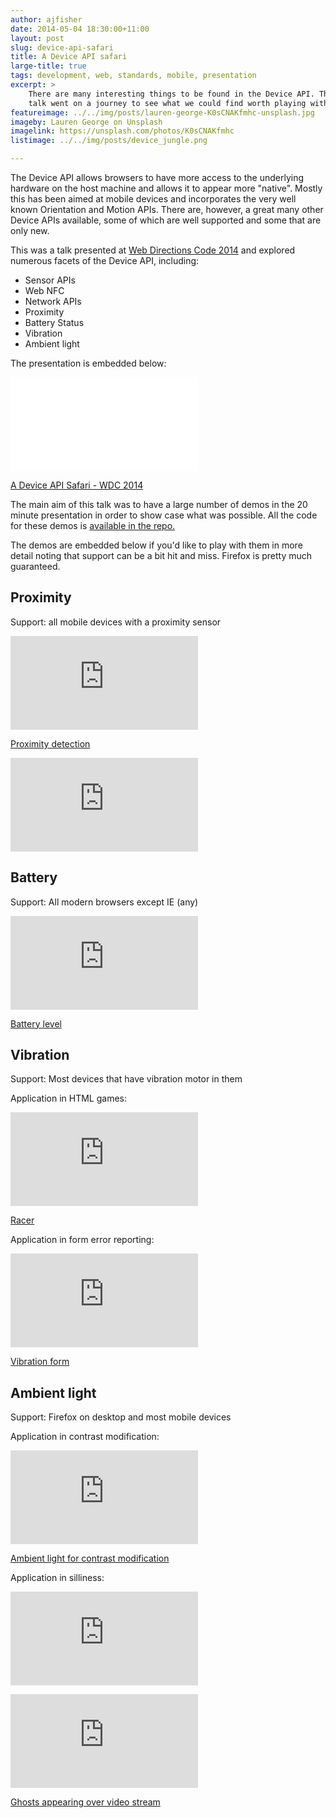 ```yaml
---
author: ajfisher
date: 2014-05-04 18:30:00+11:00
layout: post
slug: device-api-safari
title: A Device API safari
large-title: true
tags: development, web, standards, mobile, presentation
excerpt: >
    There are many interesting things to be found in the Device API. This
    talk went on a journey to see what we could find worth playing with.
featureimage: ../../img/posts/lauren-george-K0sCNAKfmhc-unsplash.jpg
imageby: Lauren George on Unsplash
imagelink: https://unsplash.com/photos/K0sCNAKfmhc 
listimage: ../../img/posts/device_jungle.png

---
```


The Device API allows browsers to have more access to the underlying hardware
on the host machine and allows it to appear more "native". Mostly this has been
aimed at mobile devices and incorporates the very well known Orientation and
Motion APIs. There are, however, a great many other Device APIs available,
some of which are well supported and some that are only new.

This was a talk presented at [Web Directions Code 2014](http://www.webdirections.org/code14/)
and explored numerous facets of the Device API, including:

* Sensor APIs
* Web NFC
* Network APIs
* Proximity
* Battery Status
* Vibration
* Ambient light

The presentation is embedded below:

<p class="mediacontainer"><iframe title="A device API safari"
    src="//www.slideshare.net/slideshow/embed_code/key/BGkZl6CDNLabUl"
    allowfullscreen frameborder="0"></iframe></p>

[A Device API Safari - WDC 2014](//www.slideshare.net/andrewjfisher/a-device-api-safari-web-directions-code-2014)

The main aim of this talk was to have a large number of demos in the 20 minute
presentation in order to show case what was possible. All the code for these
demos is [available in the repo.](https://github.com/ajfisher/wdc)

The demos are embedded below if you'd like to play with them in more detail noting
that support can be a bit hit and miss. Firefox is pretty much guaranteed.

## Proximity

Support: all mobile devices with a proximity sensor

<p class="mediacontainer"><iframe title="Proximity sensor test"
    src="https://wdc14.ajf.io/examples/proximity/" frameborder="0"></iframe></p>

[Proximity detection](https://wdc14.ajf.io/examples/proximity/)

<p class="mediacontainer"><iframe title="Video of proximity test"
    src="https://www.youtube.com/embed/7cgug03jmVw" frameborder="0"
    allowfullscreen></iframe></p>

## Battery

Support: All modern browsers except IE (any)

<p class="mediacontainer"><iframe title="Battery API example"
    src="https://wdc14.ajf.io/examples/battery/demo.html"
    frameborder="0"></iframe></p>

[Battery level](https://wdc14.ajf.io/examples/battery/demo.html)

## Vibration

Support: Most devices that have vibration motor in them

Application in HTML games:

<p class="mediacontainer"><iframe title="Vibration motor example"
    src="https://www.youtube.com/embed/0AC_InC0QMA" frameborder="0"
    allowfullscreen></iframe></p>

[Racer](https://wdc14.ajf.io/examples/racing_car/)

Application in form error reporting:

<p class="mediacontainer"><iframe title="Vibrating form example"
    src="https://wdc14.ajf.io/examples/vibrate/form.html"
    frameborder="0"></iframe></p>

[Vibration form](https://wdc14.ajf.io/examples/vibrate/form.html)

## Ambient light

Support: Firefox on desktop and most mobile devices

Application in contrast modification:

<p class="mediacontainer"><iframe title="Ambient light contrast changer"
    src="https://wdc14.ajf.io/examples/ambient/contrast.html"
    frameborder="0"></iframe></p>

[Ambient light for contrast modification](https://wdc14.ajf.io/examples/ambient/contrast.html)

Application in silliness:

<p class="mediacontainer"><iframe title="Video showing ambient light changes"
    src="https://www.youtube.com/embed/E2Eu5gRvkME" frameborder="0"
    allowfullscreen></iframe></p>

<p class="mediacontainer"><iframe title="Ambient light demo"
    src="https://wdc14.ajf.io/examples/ambient/ghosts.html" frameborder="0"></iframe></p>

[Ghosts appearing over video stream](https://wdc14.ajf.io/examples/ambient/ghosts.html)

